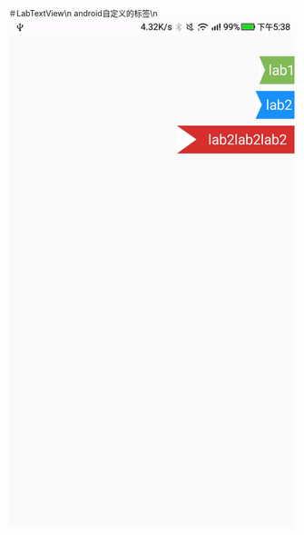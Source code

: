 ＃LabTextView\n
android自定义的标签\n
![image](https://github.com/Fiberstore/LabTextView/blob/master/Image/Screenshot_2017-06-13-17-38-58.jpg)
